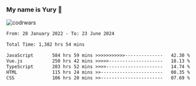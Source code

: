 ### My name is Yury 👋 
![codrwars](https://www.codewars.com/users/litury/badges/micro) 


<!--START_SECTION:waka-->

```txt
From: 28 January 2022 - To: 23 June 2024

Total Time: 1,382 hrs 54 mins

JavaScript       584 hrs 59 mins >>>>>>>>>>>--------------   42.30 %
Vue.js           250 hrs 42 mins >>>>>--------------------   18.13 %
TypeScript       203 hrs 52 mins >>>>---------------------   14.74 %
HTML             115 hrs 24 mins >>-----------------------   08.35 %
CSS              106 hrs 20 mins >>-----------------------   07.69 %
```

<!--END_SECTION:waka-->

